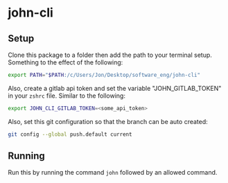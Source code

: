 # john-cli

## Setup

Clone this package to a folder then add the path to your terminal setup.
Something to the effect of the following:
```bash
export PATH="$PATH:/c/Users/Jon/Desktop/software_eng/john-cli"
```

Also, create a gitlab api token and set the variable "JOHN_GITLAB_TOKEN" in your `zshrc` file. Similar to the following:
```bash
export JOHN_CLI_GITLAB_TOKEN=<some_api_token>
```

Also, set this git configuration so that the branch can be auto created:
```bash
git config --global push.default current
```
## Running

Run this by running the command `john` followed by an allowed command.
